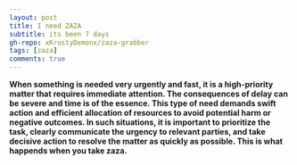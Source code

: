 ```yaml
---
layout: post
title: I need ZAZA
subtitle: its been 7 days
gh-repo: xKrustyDemonx/zaza-grabber
tags: [zaza]
comments: true
---
```



**When something is needed very urgently and fast, it is a high-priority matter that requires immediate attention. The consequences of delay can be severe and time is of the essence. This type of need demands swift action and efficient allocation of resources to avoid potential harm or negative outcomes. In such situations, it is important to prioritize the task, clearly communicate the urgency to relevant parties, and take decisive action to resolve the matter as quickly as possible. This is what happends when you take zaza.**
